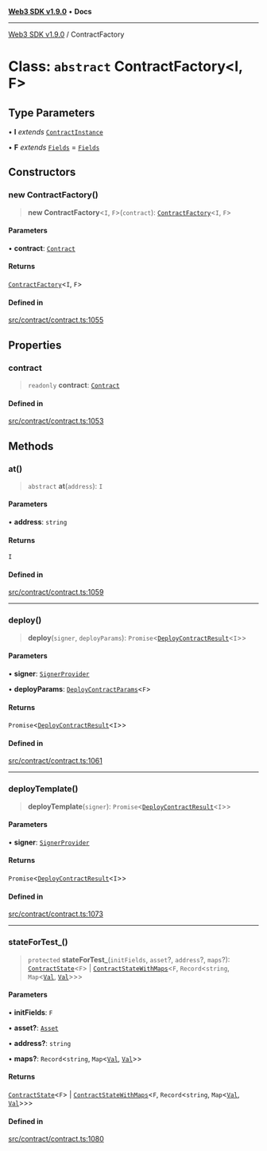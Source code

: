 [**Web3 SDK v1.9.0**](../README.md) • **Docs**

***

[Web3 SDK v1.9.0](../globals.md) / ContractFactory

# Class: `abstract` ContractFactory\<I, F\>

## Type Parameters

• **I** *extends* [`ContractInstance`](ContractInstance.md)

• **F** *extends* [`Fields`](../type-aliases/Fields.md) = [`Fields`](../type-aliases/Fields.md)

## Constructors

### new ContractFactory()

> **new ContractFactory**\<`I`, `F`\>(`contract`): [`ContractFactory`](ContractFactory.md)\<`I`, `F`\>

#### Parameters

• **contract**: [`Contract`](Contract.md)

#### Returns

[`ContractFactory`](ContractFactory.md)\<`I`, `F`\>

#### Defined in

[src/contract/contract.ts:1055](https://github.com/Mystic-Nayy/alephium-web3/blob/ee41f5e0e7d7fb0b155fe62f05b2ac03772895ca/packages/web3/src/contract/contract.ts#L1055)

## Properties

### contract

> `readonly` **contract**: [`Contract`](Contract.md)

#### Defined in

[src/contract/contract.ts:1053](https://github.com/Mystic-Nayy/alephium-web3/blob/ee41f5e0e7d7fb0b155fe62f05b2ac03772895ca/packages/web3/src/contract/contract.ts#L1053)

## Methods

### at()

> `abstract` **at**(`address`): `I`

#### Parameters

• **address**: `string`

#### Returns

`I`

#### Defined in

[src/contract/contract.ts:1059](https://github.com/Mystic-Nayy/alephium-web3/blob/ee41f5e0e7d7fb0b155fe62f05b2ac03772895ca/packages/web3/src/contract/contract.ts#L1059)

***

### deploy()

> **deploy**(`signer`, `deployParams`): `Promise`\<[`DeployContractResult`](../type-aliases/DeployContractResult.md)\<`I`\>\>

#### Parameters

• **signer**: [`SignerProvider`](SignerProvider.md)

• **deployParams**: [`DeployContractParams`](../interfaces/DeployContractParams.md)\<`F`\>

#### Returns

`Promise`\<[`DeployContractResult`](../type-aliases/DeployContractResult.md)\<`I`\>\>

#### Defined in

[src/contract/contract.ts:1061](https://github.com/Mystic-Nayy/alephium-web3/blob/ee41f5e0e7d7fb0b155fe62f05b2ac03772895ca/packages/web3/src/contract/contract.ts#L1061)

***

### deployTemplate()

> **deployTemplate**(`signer`): `Promise`\<[`DeployContractResult`](../type-aliases/DeployContractResult.md)\<`I`\>\>

#### Parameters

• **signer**: [`SignerProvider`](SignerProvider.md)

#### Returns

`Promise`\<[`DeployContractResult`](../type-aliases/DeployContractResult.md)\<`I`\>\>

#### Defined in

[src/contract/contract.ts:1073](https://github.com/Mystic-Nayy/alephium-web3/blob/ee41f5e0e7d7fb0b155fe62f05b2ac03772895ca/packages/web3/src/contract/contract.ts#L1073)

***

### stateForTest\_()

> `protected` **stateForTest\_**(`initFields`, `asset`?, `address`?, `maps`?): [`ContractState`](../interfaces/ContractState.md)\<`F`\> \| [`ContractStateWithMaps`](../interfaces/ContractStateWithMaps.md)\<`F`, `Record`\<`string`, `Map`\<[`Val`](../type-aliases/Val.md), [`Val`](../type-aliases/Val.md)\>\>\>

#### Parameters

• **initFields**: `F`

• **asset?**: [`Asset`](../interfaces/Asset.md)

• **address?**: `string`

• **maps?**: `Record`\<`string`, `Map`\<[`Val`](../type-aliases/Val.md), [`Val`](../type-aliases/Val.md)\>\>

#### Returns

[`ContractState`](../interfaces/ContractState.md)\<`F`\> \| [`ContractStateWithMaps`](../interfaces/ContractStateWithMaps.md)\<`F`, `Record`\<`string`, `Map`\<[`Val`](../type-aliases/Val.md), [`Val`](../type-aliases/Val.md)\>\>\>

#### Defined in

[src/contract/contract.ts:1080](https://github.com/Mystic-Nayy/alephium-web3/blob/ee41f5e0e7d7fb0b155fe62f05b2ac03772895ca/packages/web3/src/contract/contract.ts#L1080)
